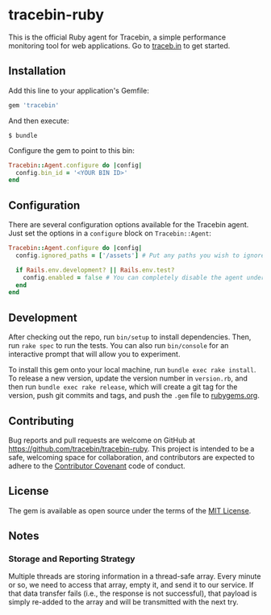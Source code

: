# tracebin-ruby

This is the official Ruby agent for Tracebin, a simple performance monitoring tool for web applications. Go to [traceb.in](https://traceb.in) to get started.

## Installation

Add this line to your application's Gemfile:

```ruby
gem 'tracebin'
```

And then execute:

```
$ bundle
```

Configure the gem to point to this bin:

```ruby
Tracebin::Agent.configure do |config|
  config.bin_id = '<YOUR BIN ID>'
end
```

## Configuration

There are several configuration options available for the Tracebin agent. Just set the options in a `configure` block on `Tracebin::Agent`:

```ruby
Tracebin::Agent.configure do |config|
  config.ignored_paths = ['/assets'] # Put any paths you wish to ignore in an array.

  if Rails.env.development? || Rails.env.test?
    config.enabled = false # You can completely disable the agent under the conditions of your choosing.
  end
end
```

## Development

After checking out the repo, run `bin/setup` to install dependencies. Then, run `rake spec` to run the tests. You can also run `bin/console` for an interactive prompt that will allow you to experiment.

To install this gem onto your local machine, run `bundle exec rake install`. To release a new version, update the version number in `version.rb`, and then run `bundle exec rake release`, which will create a git tag for the version, push git commits and tags, and push the `.gem` file to [rubygems.org](https://rubygems.org).

## Contributing

Bug reports and pull requests are welcome on GitHub at https://github.com/tracebin/tracebin-ruby. This project is intended to be a safe, welcoming space for collaboration, and contributors are expected to adhere to the [Contributor Covenant](http://contributor-covenant.org) code of conduct.


## License

The gem is available as open source under the terms of the [MIT License](http://opensource.org/licenses/MIT).

## Notes

### Storage and Reporting Strategy

Multiple threads are storing information in a thread-safe array. Every minute or so, we need to access that array, empty it, and send it to our service. If that data transfer fails (i.e., the response is not successful), that payload is simply re-added to the array and will be transmitted with the next try.
